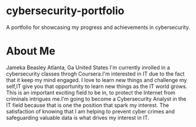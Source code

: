 # cybersecurity-portfolio
A portfolio for showcasing my progress and achievements in cybersecurity.
# About Me 
Jameka Beasley
Atlanta, Ga United States 
I'm currently inrolled in a cybersecurity classes throgh Coursera.I'm interested in IT due to the fact that it keep my mind engaged. 
I love to learn new things and challenge my self,IT give you that opportunity to learn new things as the IT world grows. This is an important exciting field to be in, 
to protect the Internet from criminals intrigues me.I'm going to become a Cybersecurity Analyst in the IT field because that is one the position that spark my interest.
The satisfaction of knowing that I am helping to prevent cyber crimes and safeguarding valuable data is what drives my interest in IT.
